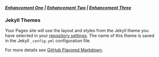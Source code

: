 

##### [Enhancement One](https://edwardhelmick.github.io/EnhancementOne.html)  |  [Enhancement Two](https://edwardhelmick.github.io/EnhancementTwo.html)  |  [Enhancement Three](https://edwardhelmick.github.io/EnhancementThree.html)


### Jekyll Themes

Your Pages site will use the layout and styles from the Jekyll theme you have selected in your [repository settings](https://github.com/edwardhelmick/edwardhelmick.github.io/settings/pages). The name of this theme is saved in the Jekyll `_config.yml` configuration file.

For more details see [GitHub Flavored Markdown](https://guides.github.com/features/mastering-markdown/).

